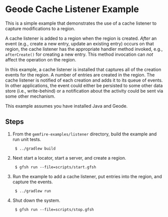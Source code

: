 <!--
  ~ Copyright (c) VMware, Inc. 2022. All rights reserved.
  ~ SPDX-License-Identifier: Apache-2.0
  -->
<!--
Licensed to the Apache Software Foundation (ASF) under one or more
contributor license agreements.  See the NOTICE file distributed with
this work for additional information regarding copyright ownership.
The ASF licenses this file to You under the Apache License, Version 2.0
(the "License"); you may not use this file except in compliance with
the License.  You may obtain a copy of the License at

     http://www.apache.org/licenses/LICENSE-2.0

Unless required by applicable law or agreed to in writing, software
distributed under the License is distributed on an "AS IS" BASIS,
WITHOUT WARRANTIES OR CONDITIONS OF ANY KIND, either express or implied.
See the License for the specific language governing permissions and
limitations under the License.
-->

# Geode Cache Listener Example

This is a simple example that demonstrates the use of a cache listener to capture modifications to a region.

A cache listener is added to a region when the region is created. _After_ an event (e.g., create a new entry, update an existing entry) occurs on that region, the cache listener has the appropriate handler method invoked, e.g., `afterCreate()` for creating a new entry. This method invocation can _not_ affect the operation on the region.

In this example, a cache listener is installed that captures all of the creation events for the region. A number of entries are created in the region. The cache listener is notified of each creation and adds it to its queue of events. In other applications, the event could either be persisted to some other data store (i.e., write-behind) or a notification about the activity could be sent via some other mechanism.

This example assumes you have installed Java and Geode.

## Steps

1. From the `gemfire-examples/listener` directory, build the example and
   run unit tests.

        $ ../gradlew build

2. Next start a locator, start a server, and create a region.

        $ gfsh run --file=scripts/start.gfsh

3. Run the example to add a cache listener, put entries into the region, and capture the events.

        $ ../gradlew run

4. Shut down the system.

        $ gfsh run --file=scripts/stop.gfsh
